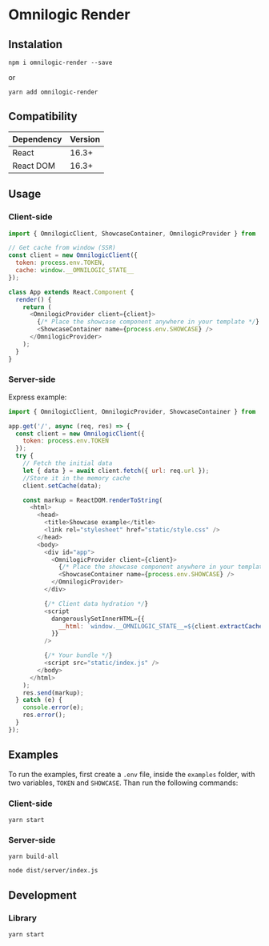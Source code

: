 # Omnilogic Render

## Instalation

`npm i omnilogic-render --save`

or

`yarn add omnilogic-render`

## Compatibility

| Dependency | Version |
| ---------- | ------- |
| React      | 16.3+   |
| React DOM  | 16.3+   |

## Usage

### Client-side

```js
import { OmnilogicClient, ShowcaseContainer, OmnilogicProvider } from 'omnilogic-render';

// Get cache from window (SSR)
const client = new OmnilogicClient({
  token: process.env.TOKEN,
  cache: window.__OMNILOGIC_STATE__
});

class App extends React.Component {
  render() {
    return (
      <OmnilogicProvider client={client}>
        {/* Place the showcase component anywhere in your template */}
        <ShowcaseContainer name={process.env.SHOWCASE} />
      </OmnilogicProvider>
    );
  }
}
```

### Server-side

Express example:

```js
import { OmnilogicClient, OmnilogicProvider, ShowcaseContainer } from 'omnilogic-render';

app.get('/', async (req, res) => {
  const client = new OmnilogicClient({
    token: process.env.TOKEN
  });
  try {
    // Fetch the initial data
    let { data } = await client.fetch({ url: req.url });
    //Store it in the memory cache
    client.setCache(data);

    const markup = ReactDOM.renderToString(
      <html>
        <head>
          <title>Showcase example</title>
          <link rel="stylesheet" href="static/style.css" />
        </head>
        <body>
          <div id="app">
            <OmnilogicProvider client={client}>
              {/* Place the showcase component anywhere in your template */}
              <ShowcaseContainer name={process.env.SHOWCASE} />
            </OmnilogicProvider>
          </div>

          {/* Client data hydration */}
          <script
            dangerouslySetInnerHTML={{
              __html: `window.__OMNILOGIC_STATE__=${client.extractCache()};`
            }}
          />

          {/* Your bundle */}
          <script src="static/index.js" />
        </body>
      </html>
    );
    res.send(markup);
  } catch (e) {
    console.error(e);
    res.error();
  }
});
```

## Examples

To run the examples, first create a `.env` file, inside the `examples` folder, with two variables, `TOKEN` and `SHOWCASE`. Than run the following commands:

### Client-side

`yarn start`

### Server-side

`yarn build-all`

`node dist/server/index.js`

## Development

### Library

`yarn start`
